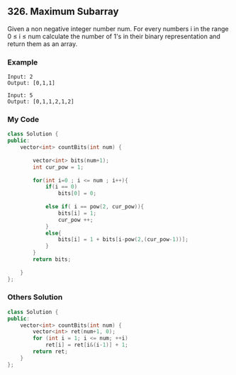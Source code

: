 ## 326. Maximum Subarray

Given a non negative integer number num. For every numbers i in the range 0 ≤ i ≤ num calculate the number of 1's in their binary representation and return them as an array.

### Example
```
Input: 2
Output: [0,1,1]

Input: 5
Output: [0,1,1,2,1,2]
```

### My Code
```C++
class Solution {
public:
    vector<int> countBits(int num) {
        
        vector<int> bits(num+1);
        int cur_pow = 1;
        
        for(int i=0 ; i <= num ; i++){
            if(i == 0)
                bits[0] = 0;
            
            else if( i == pow(2, cur_pow)){
                bits[i] = 1;
                cur_pow ++;
            }
            else{
                bits[i] = 1 + bits[i-pow(2,(cur_pow-1))];
            }   
        }
        return bits;
        
    }
};
```

### Others Solution
```C++
class Solution {
public:
    vector<int> countBits(int num) {
        vector<int> ret(num+1, 0);
        for (int i = 1; i <= num; ++i)
            ret[i] = ret[i&(i-1)] + 1;
        return ret;
    }
};
```


